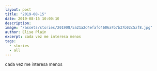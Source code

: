 ```yaml
---
layout: post
title: "2019-08-15"
date: 2019-08-15 10:00:10
description: 
image: "/assets/stories/201908/5a21a2d4efafc4606a7b7b37b02c5af8.jpg"
author: Elise Plain
excerpt: cada vez me interesa menos
tags: 
  - stories
  - all
---
```


cada vez me interesa menos
<p></p>
